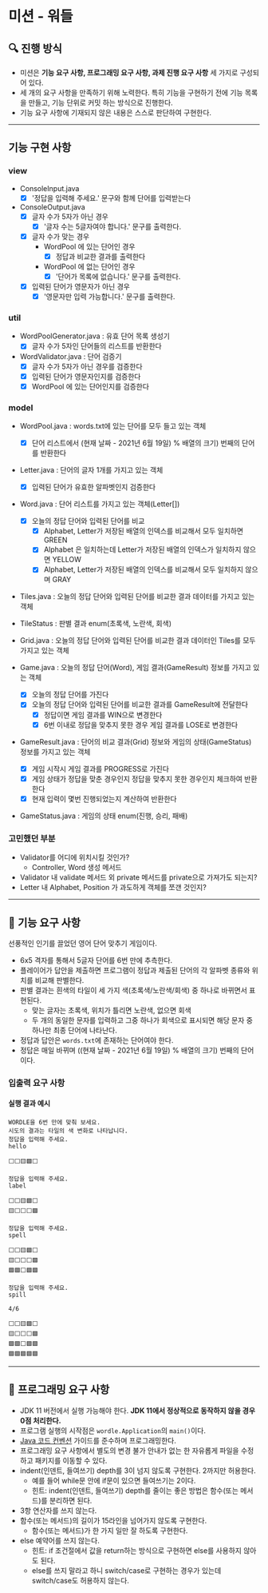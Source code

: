 # 미션 - 워들

## 🔍 진행 방식

- 미션은 **기능 요구 사항, 프로그래밍 요구 사항, 과제 진행 요구 사항** 세 가지로 구성되어 있다.
- 세 개의 요구 사항을 만족하기 위해 노력한다. 특히 기능을 구현하기 전에 기능 목록을 만들고, 기능 단위로 커밋 하는 방식으로 진행한다.
- 기능 요구 사항에 기재되지 않은 내용은 스스로 판단하여 구현한다.

---

## 기능 구현 사항
### view
* ConsoleInput.java
  - [x] '정답을 입력해 주세요.' 문구와 함께 단어를 입력받는다

* ConsoleOutput.java
  + [x] 글자 수가 5자가 아닌 경우
    + [x] '글자 수는 5글자여야 합니다.' 문구를 출력한다.
  + [x] 글자 수가 맞는 경우
    + WordPool 에 있는 단어인 경우
      + [x] 정답과 비교한 결과를 출력한다
    + WordPool 에 없는 단어인 경우
      + [x] '단어가 목록에 없습니다.' 문구를 출력한다.
  + [x] 입력된 단어가 영문자가 아닌 경우
    + [x] '영문자만 입력 가능합니다.' 문구를 출력한다.

### util
+ WordPoolGenerator.java : 유효 단어 목록 생성기
  - [x] 글자 수가 5자인 단어들의 리스트를 반환한다
+ WordValidator.java : 단어 검증기
  + [x] 글자 수가 5자가 아닌 경우를 검증한다
  + [x] 입력된 단어가 영문자인지를 검증한다
  + [x] WordPool 에 있는 단어인지를 검증한다

### model
* WordPool.java : words.txt에 있는 단어를 모두 들고 있는 객체
  * [x] 단어 리스트에서 (현재 날짜 - 2021년 6월 19일) % 배열의 크기) 번째의 단어를 반환한다

* Letter.java : 단어의 글자 1개를 가지고 있는 객체
  * [x] 입력된 단어가 유효한 알파벳인지 검증한다

* Word.java : 단어 리스트를 가지고 있는 객체(Letter[])
  * [x] 오늘의 정답 단어와 입력된 단어를 비교
    + [x] Alphabet, Letter가 저장된 배열의 인덱스를 비교해서 모두 일치하면 GREEN
    + [x] Alphabet 은 일치하는데 Letter가 저장된 배열의 인덱스가 일치하지 않으면 YELLOW
    + [x] Alphabet, Letter가 저장된 배열의 인덱스를 비교해서 모두 일치하지 않으며 GRAY

* Tiles.java : 오늘의 정답 단어와 입력된 단어를 비교한 결과 데이터를 가지고 있는 객체

* TileStatus : 판별 결과 enum(초록색, 노란색, 회색)
  
* Grid.java : 오늘의 정답 단어와 입력된 단어를 비교한 결과 데이터인 Tiles를 모두 가지고 있는 객체

* Game.java : 오늘의 정답 단어(Word), 게임 결과(GameResult) 정보를 가지고 있는 객체
  * [x] 오늘의 정답 단어를 가진다
  * [x] 오늘의 정답 단어와 입력된 단어를 비교한 결과를 GameResult에 전달한다
    * [x] 정답이면 게임 결과를 WIN으로 변경한다
    * [x] 6번 이내로 정답을 맞추지 못한 경우 게임 결과를 LOSE로 변경한다

* GameResult.java : 단어의 비교 결과(Grid) 정보와 게임의 상태(GameStatus) 정보를 가지고 있는 객체
  * [x] 게임 시작시 게임 결과를 PROGRESS로 가진다
  * [x] 게임 상태가 정답을 맞춘 경우인지 정답을 맞추지 못한 경우인지 체크하여 반환한다
  * [x] 현재 입력이 몇번 진행되었는지 계산하여 반환한다

* GameStatus.java : 게임의 상태 enum(진행, 승리, 패배)

### 고민했던 부분
+ Validator를 어디에 위치시킬 것인가?
  + Controller, Word 생성 메서드
+ Validator 내 validate 메서드 외 private 메서드를 private으로 가져가도 되는지?
+ Letter 내 Alphabet, Position 가 과도하게 객체를 쪼갠 것인지?
---

## 🚀 기능 요구 사항

선풍적인 인기를 끌었던 영어 단어 맞추기 게임이다.

- 6x5 격자를 통해서 5글자 단어를 6번 만에 추측한다.
- 플레이어가 답안을 제출하면 프로그램이 정답과 제출된 단어의 각 알파벳 종류와 위치를 비교해 판별한다.
- 판별 결과는 흰색의 타일이 세 가지 색(초록색/노란색/회색) 중 하나로 바뀌면서 표현된다.
    - 맞는 글자는 초록색, 위치가 틀리면 노란색, 없으면 회색
    - 두 개의 동일한 문자를 입력하고 그중 하나가 회색으로 표시되면 해당 문자 중 하나만 최종 단어에 나타난다.
- 정답과 답안은 `words.txt`에 존재하는 단어여야 한다.
- 정답은 매일 바뀌며 ((현재 날짜 - 2021년 6월 19일) % 배열의 크기) 번째의 단어이다.

### 입출력 요구 사항

#### 실행 결과 예시

```light
WORDLE을 6번 만에 맞춰 보세요.
시도의 결과는 타일의 색 변화로 나타납니다.
정답을 입력해 주세요.
hello

⬜⬜🟨🟩⬜

정답을 입력해 주세요.
label

⬜⬜🟨🟩⬜
🟨⬜⬜⬜🟩

정답을 입력해 주세요.
spell

⬜⬜🟨🟩⬜
🟨⬜⬜⬜🟩
🟩🟩⬜🟩🟩

정답을 입력해 주세요.
spill

4/6

⬜⬜🟨🟩⬜
🟨⬜⬜⬜🟩
🟩🟩⬜🟩🟩
🟩🟩🟩🟩🟩
```

---

## 🎯 프로그래밍 요구 사항

- JDK 11 버전에서 실행 가능해야 한다. **JDK 11에서 정상적으로 동작하지 않을 경우 0점 처리한다.**
- 프로그램 실행의 시작점은 `wordle.Application`의 `main()`이다.
- [Java 코드 컨벤션](https://github.com/woowacourse/woowacourse-docs/tree/master/styleguide/java) 가이드를 준수하며 프로그래밍한다.
- 프로그래밍 요구 사항에서 별도의 변경 불가 안내가 없는 한 자유롭게 파일을 수정하고 패키지를 이동할 수 있다.
- indent(인덴트, 들여쓰기) depth를 3이 넘지 않도록 구현한다. 2까지만 허용한다.
    - 예를 들어 while문 안에 if문이 있으면 들여쓰기는 2이다.
    - 힌트: indent(인덴트, 들여쓰기) depth를 줄이는 좋은 방법은 함수(또는 메서드)를 분리하면 된다.
- 3항 연산자를 쓰지 않는다.
- 함수(또는 메서드)의 길이가 15라인을 넘어가지 않도록 구현한다.
    - 함수(또는 메서드)가 한 가지 일만 잘 하도록 구현한다.
- else 예약어를 쓰지 않는다.
    - 힌트: if 조건절에서 값을 return하는 방식으로 구현하면 else를 사용하지 않아도 된다.
    - else를 쓰지 말라고 하니 switch/case로 구현하는 경우가 있는데 switch/case도 허용하지 않는다.
